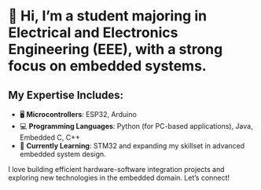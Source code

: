 # 👋 Hi, I’m a student majoring in Electrical and Electronics Engineering (EEE), with a strong focus on embedded systems.

## My Expertise Includes:

- 🖥️ **Microcontrollers**: ESP32, Arduino
- 💻 **Programming Languages**: Python (for PC-based applications), Java, Embedded C, C++
- 🔧 **Currently Learning**: STM32 and expanding my skillset in advanced embedded system design.

I love building efficient hardware-software integration projects and exploring new technologies in the embedded domain. Let’s connect!
